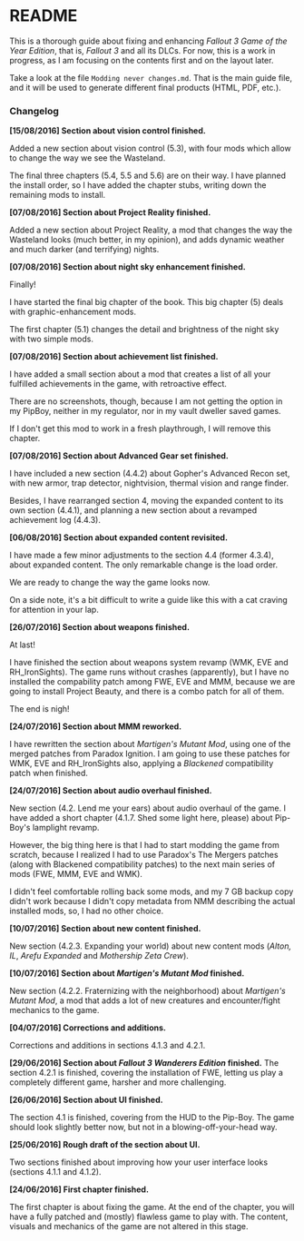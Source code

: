 # README

This is a thorough guide about fixing and enhancing _Fallout 3 Game of the Year Edition_, that is, _Fallout 3_ and all its DLCs. For now, this is a work in progress, as I am focusing on the contents first and on the layout later.

Take a look at the file `Modding never changes.md`. That is the main guide file, and it will be used to generate different final products (HTML, PDF, etc.).

### Changelog

**[15/08/2016] Section about vision control finished.**

Added a new section about vision control (5.3), with four mods which allow to change the way we see the Wasteland.

The final three chapters (5.4, 5.5 and 5.6) are on their way. I have planned the install order, so I have added the chapter stubs, writing down the remaining mods to install.

**[07/08/2016] Section about Project Reality finished.**

Added a new section about Project Reality, a mod that changes the way the Wasteland looks (much better, in my opinion), and adds dynamic weather and much darker (and terrifying) nights.

**[07/08/2016] Section about night sky enhancement finished.**

Finally!

I have started the final big chapter of the book. This big chapter (5) deals with graphic-enhancement mods.

The first chapter (5.1) changes the detail and brightness of the night sky with two simple mods.

**[07/08/2016] Section about achievement list finished.**

I have added a small section about a mod that creates a list of all your fulfilled achievements in the game, with retroactive effect.

There are no screenshots, though, because I am not getting the option in my PipBoy, neither in my regulator, nor in my vault dweller saved games.

If I don't get this mod to work in a fresh playthrough, I will remove this chapter.

**[07/08/2016] Section about Advanced Gear set finished.**

I have included a new section (4.4.2) about Gopher's Advanced Recon set, with new armor, trap detector, nightvision, thermal vision and range finder.

Besides, I have rearranged section 4, moving the expanded content to its own section (4.4.1), and planning a new section about a revamped achievement log (4.4.3).

**[06/08/2016] Section about expanded content revisited.**

I have made a few minor adjustments to the section 4.4 (former 4.3.4), about expanded content. The only remarkable change is the load order.

We are ready to change the way the game looks now.

On a side note, it's a bit difficult to write a guide like this with a cat craving for attention in your lap.

**[26/07/2016] Section about weapons finished.**

At last!

I have finished the section about weapons system revamp (WMK, EVE and RH_IronSights). The game runs without crashes (apparently), but I have no installed the compability patch among FWE, EVE and MMM, because we are going to install Project Beauty, and there is a combo patch for all of them.

The end is nigh!

**[24/07/2016] Section about MMM reworked.**

I have rewritten the section about _Martigen's Mutant Mod_, using one of the merged patches from Paradox Ignition. I am going to use these patches for WMK, EVE and RH_IronSights also, applying a _Blackened_ compatibility patch when finished.

**[24/07/2016] Section about audio overhaul finished.**

New section (4.2. Lend me your ears) about audio overhaul of the game. I have added a short chapter (4.1.7. Shed some light here, please) about Pip-Boy's lamplight revamp.

However, the big thing here is that I had to start modding the game from scratch, because I realized I had to use Paradox's The Mergers patches (along with Blackened compatibility patches) to the next main series of mods (FWE, MMM, EVE and WMK).

I didn't feel comfortable rolling back some mods, and my 7 GB backup copy didn't work because I didn't copy metadata from NMM describing the actual installed mods, so, I had no other choice.

**[10/07/2016] Section about new content finished.**

New section (4.2.3. Expanding your world) about new content mods (_Alton, IL_, _Arefu Expanded_ and _Mothership Zeta Crew_).

**[10/07/2016] Section about _Martigen's Mutant Mod_ finished.**

New section (4.2.2. Fraternizing with the neighborhood) about _Martigen's Mutant Mod_, a mod that adds a lot of new creatures and encounter/fight mechanics to the game.

**[04/07/2016] Corrections and additions.**

Corrections and additions in sections 4.1.3 and 4.2.1.

**[29/06/2016] Section about _Fallout 3 Wanderers Edition_ finished.**
The section 4.2.1 is finished, covering the installation of FWE, letting us play a completely different game, harsher and more challenging.

**[26/06/2016] Section about UI finished.**

The section 4.1 is finished, covering from the HUD to the Pip-Boy. The game should look slightly better now, but not in a blowing-off-your-head way.

**[25/06/2016] Rough draft of the section about UI.**

Two sections finished about improving how your user interface looks (sections 4.1.1 and 4.1.2).

**[24/06/2016] First chapter finished.**

The first chapter is about fixing the game. At the end of the chapter, you will have a fully patched and (mostly) flawless game to play with. The content, visuals and mechanics of the game are not altered in this stage.